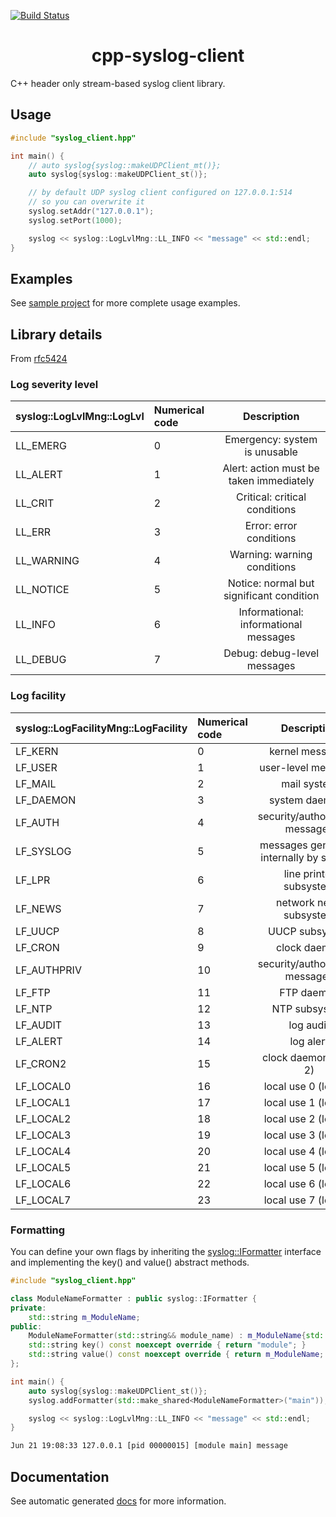 [![Build Status](https://travis-ci.com/mmarkeloff/cpp-syslog-client.svg?branch=main)](https://travis-ci.com/mmarkeloff/cpp-syslog-client)

<h1 align="center">
cpp-syslog-client
</h1>

C++ header only stream-based syslog client library.

## Usage

```cpp
#include "syslog_client.hpp"

int main() {
    // auto syslog{syslog::makeUDPClient_mt()};
    auto syslog{syslog::makeUDPClient_st()};

    // by default UDP syslog client configured on 127.0.0.1:514
    // so you can overwrite it
    syslog.setAddr("127.0.0.1");
    syslog.setPort(1000);

    syslog << syslog::LogLvlMng::LL_INFO << "message" << std::endl;
}
```

## Examples

See [sample project](sample) for more complete usage examples.

## Library details

From [rfc5424](https://datatracker.ietf.org/doc/html/rfc5424#section-6.2.1)

### Log severity level

| syslog::LogLvlMng::LogLvl | Numerical code | Description                             |
| :---                      | :---           | :---:                                   |
| LL_EMERG                  | 0              | Emergency: system is unusable           |
| LL_ALERT                  | 1              | Alert: action must be taken immediately |
| LL_CRIT                   | 2              | Critical: critical conditions           |
| LL_ERR                    | 3              | Error: error conditions                 |
| LL_WARNING                | 4              | Warning: warning conditions             |
| LL_NOTICE                 | 5              | Notice: normal but significant condition |
| LL_INFO                   | 6              | Informational: informational messages   |
| LL_DEBUG                  | 7              | Debug: debug-level messages             |

### Log facility

| syslog::LogFacilityMng::LogFacility | Numerical code | Description                              |
| :---                                | :---           | :---:                                    |
| LF_KERN                             | 0              | kernel messages                          |
| LF_USER                             | 1              | user-level messages                      |
| LF_MAIL                             | 2              | mail system                              |
| LF_DAEMON                           | 3              | system daemons                           |
| LF_AUTH                             | 4              | security/authorization messages          |
| LF_SYSLOG                           | 5              | messages generated internally by syslogd |
| LF_LPR                              | 6              | line printer subsystem                   |
| LF_NEWS                             | 7              | network news subsystem                   |
| LF_UUCP                             | 8              | UUCP subsystem                           |
| LF_CRON                             | 9              | clock daemon                             |
| LF_AUTHPRIV                         | 10             | security/authorization messages          |
| LF_FTP                              | 11             | FTP daemon                               |
| LF_NTP                              | 12             | NTP subsystem                            |
| LF_AUDIT                            | 13             | log audit                                |
| LF_ALERT                            | 14             | log alert                                |
| LF_CRON2                            | 15             | clock daemon (note 2)                    |
| LF_LOCAL0                           | 16             | local use 0  (local0)                    |
| LF_LOCAL1                           | 17             | local use 1  (local1)                    |
| LF_LOCAL2                           | 18             | local use 2  (local2)                    |
| LF_LOCAL3                           | 19             | local use 3  (local3)                    |
| LF_LOCAL4                           | 20             | local use 4  (local4)                    |
| LF_LOCAL5                           | 21             | local use 5  (local5)                    |
| LF_LOCAL6                           | 22             | local use 6  (local6)                    |
| LF_LOCAL7                           | 23             | local use 7  (local7)                    |

### Formatting

You can define your own flags by inheriting the [syslog::IFormatter](https://github.com/mmarkeloff/cpp-syslog-client/blob/ff9e66a54d8fcfdf5a8fcfc14162b69efbc258fb/src/fmt_int.hpp#L43-L59) interface and implementing the key() and value() abstract methods.

```cpp
#include "syslog_client.hpp"

class ModuleNameFormatter : public syslog::IFormatter {
private:
    std::string m_ModuleName;
public:
    ModuleNameFormatter(std::string&& module_name) : m_ModuleName{std::move(module_name)} {}
    std::string key() const noexcept override { return "module"; }
    std::string value() const noexcept override { return m_ModuleName; }
};

int main() {
    auto syslog{syslog::makeUDPClient_st()};
    syslog.addFormatter(std::make_shared<ModuleNameFormatter>("main"));

    syslog << syslog::LogLvlMng::LL_INFO << "message" << std::endl;
}
```

```bash
Jun 21 19:08:33 127.0.0.1 [pid 00000015] [module main] message
```

## Documentation

See automatic generated [docs](https://mmarkeloff.github.io/cpp-syslog-client/) for more information.
